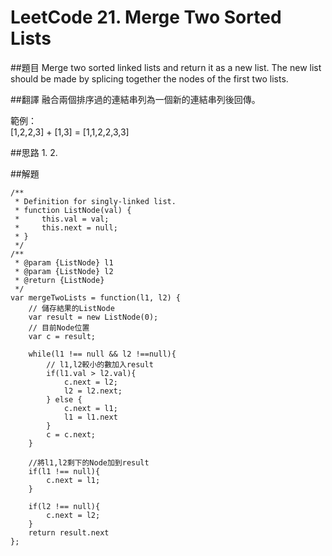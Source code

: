 # LeetCode 21. Merge Two Sorted Lists

##題目
Merge two sorted linked lists and return it as a new list. The new list should be made by splicing together the nodes of the first two lists.



##翻譯
融合兩個排序過的連結串列為一個新的連結串列後回傳。

範例：  
[1,2,2,3] + [1,3] = [1,1,2,2,3,3]

##思路
1. 
2. 

##解題
```
/**
 * Definition for singly-linked list.
 * function ListNode(val) {
 *     this.val = val;
 *     this.next = null;
 * }
 */
/**
 * @param {ListNode} l1
 * @param {ListNode} l2
 * @return {ListNode}
 */
var mergeTwoLists = function(l1, l2) {
    // 儲存結果的ListNode
    var result = new ListNode(0);
    // 目前Node位置
    var c = result;
    
    while(l1 !== null && l2 !==null){
        // l1,l2較小的數加入result
        if(l1.val > l2.val){
            c.next = l2;
            l2 = l2.next;
        } else {
            c.next = l1;
            l1 = l1.next
        }
        c = c.next;
    }
    
    //將l1,l2剩下的Node加到result
    if(l1 !== null){
        c.next = l1;
    }
    
    if(l2 !== null){
        c.next = l2;
    }
    return result.next
};
```